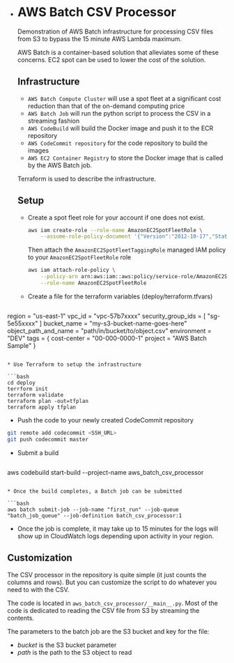 * # AWS Batch CSV Processor

  Demonstration of AWS Batch infrastructure for processing CSV files from S3 to bypass the 15 minute AWS Lambda maximum.

  AWS Batch is a container-based solution that alleviates some of these concerns. EC2 spot can be used to lower the cost of the solution.

  ## Infrastructure

  * `AWS Batch Compute Cluster` will use a spot fleet at a significant cost reduction than that of the on-demand computing price
  * `AWS Batch Job` will run the python script to process the CSV in a streaming fashion 
  * `AWS CodeBuild` will build the Docker image and push it to the ECR repository
  * `AWS CodeCommit repository` for the code repository to build the images
  * `AWS EC2 Container Registry` to store the Docker image that is called by the AWS Batch job.

  Terraform is used to describe the infrastructure.

  ## Setup

  * Create a spot fleet role for your account if one does not exist.

    ```bash
    aws iam create-role --role-name AmazonEC2SpotFleetRole \
        --assume-role-policy-document '{"Version":"2012-10-17","Statement":[{"Sid":"","Effect":"Allow","Principal":{"Service":"spotfleet.amazonaws.com"},"Action":"sts:AssumeRole"}]}'
    ```
  
    Then attach the `AmazonEC2SpotFleetTaggingRole` managed IAM policy to your `AmazonEC2SpotFleetRole` role
  
    ```bash
    aws iam attach-role-policy \
        --policy-arn arn:aws:iam::aws:policy/service-role/AmazonEC2SpotFleetTaggingRole \
        --role-name AmazonEC2SpotFleetRole
    ```
  
  * Create a file for the terraform variables (deploy/terraform.tfvars)

  ```bash
region = "us-east-1"
  vpc_id = "vpc-57b7xxxx"
  security_group_ids = [
    "sg-5e55xxxx"
  ]
  bucket_name          = "my-s3-bucket-name-goes-here"
  object_path_and_name = "path/in/bucket/to/object.csv"
  environment          = "DEV"
tags = {
    cost-center = "00-000-0000-1"
  project     = "AWS Batch Sample"
  }
  ```
  
  * Use Terraform to setup the infrastructure

  ```bash
cd deploy
  terrform init
  terraform validate
  terraform plan -out=tfplan
terraform apply tfplan
  ```

  * Push the code to your newly created CodeCommit repository
  
  ```bash
git remote add codecommit <SSH_URL>
  git push codecommit master
```
  
* Submit a build
  
  ```bash
aws codebuild start-build --project-name aws_batch_csv_processor
  ```
  
* Once the build completes, a Batch job can be submitted
  
```bash
  aws batch submit-job --job-name "first_run" --job-queue "batch_job_queue" --job-definition batch_csv_processor:1
  ```

  * Once the job is complete, it may take up to 15 minutes for the logs will show up in CloudWatch logs depending upon activity in your region.
  
  ## Customization
  
  The CSV processor in the repository is quite simple (it just counts the columns and rows). But you
  can customize the script to do whatever you need to with the CSV.
  
  The code is located in `aws_batch_csv_processor/__main__.py`. Most of the code is dedicated to reading
  the CSV file from S3 by streaming the contents.
  
  The parameters to the batch job are the S3 bucket and key for the file:
  
  * _bucket_ is the S3 bucket parameter
  * _path_ is the path to the S3 object to read
  
  

